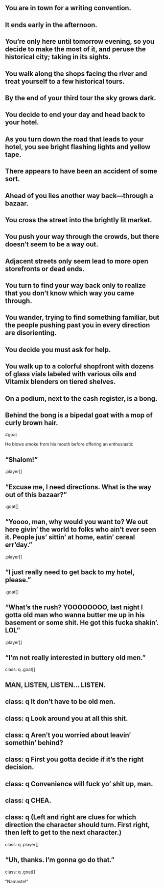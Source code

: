 You are in town for a writing convention.
---
It ends early in the afternoon.
---

You’re only here until tomorrow evening, so you decide to make the most of it, and peruse the historical city; taking in its sights. 
---

You walk along the shops facing the river and treat yourself to a few historical tours. 
---

By the end of your third tour the sky grows dark. 
---

You decide to end your day and head back to your hotel. 
---
As you turn down the road that leads to your hotel, you see bright flashing lights and yellow tape. 
---

There appears to have been an accident of some sort. 
---

Ahead of you lies another way back—through a bazaar. 
---

You cross the street into the brightly lit market. 
---

You push your way through the crowds, but there doesn’t seem to be a way out. 
---

Adjacent streets only seem lead to more open storefronts or dead ends. 
---

You turn to find your way back <!-- to the open street --> only to realize that you don’t know which way you came through. 
---

You wander, trying to find something familiar, but the people pushing past you in every direction are disorienting. 
---

You decide you must ask for help. 
---

You walk up to a colorful shopfront with dozens of glass vials labeled with various oils and Vitamix blenders on tiered shelves.
---

On a podium, next to the cash register, is a bong.
---

Behind the bong is a bipedal goat with a mop of curly brown hair. 
---

#goat

He blows smoke from his mouth before offering an enthusiastic 

“Shalom!”
---

.player[]

“Excuse me, I need directions. What is the way out of this bazaar?”
---

.goat[]

“Yoooo, man, why would you want to? We out here givin’ the world to folks who ain’t ever seen it. People jus’ sittin’ at home, eatin’ cereal err’day.”
---

.player[]

“I just really need to get back to my hotel, please.”
---

.goat[]

“What’s the rush? YOOOOOOOO, last night I gotta old man who wanna butter me up in his basement or some shit. He got this fucka shakin’. LOL”
---

.player[]

“I’m not really interested in buttery old men.”
---

class: q
.goat[]

MAN, LISTEN, LISTEN… LISTEN. 
---

class: q
It don’t have to be old men. 
---

class: q
Look around you at all this shit. 
---

class: q
Aren’t you worried about leavin’ somethin’ behind? 
---

class: q
First you gotta decide if it’s the right decision.
---

class: q
Convenience will fuck yo’ shit up, man. 
---

class: q
CHEA. 
---

class: q
(Left and right are clues for which direction the character should turn. First right, then left to get to the next character.)
---

class: q
.player[]

“Uh, thanks. I’m gonna go do that.”
---

class: q
.goat[]

“Namaste!”


